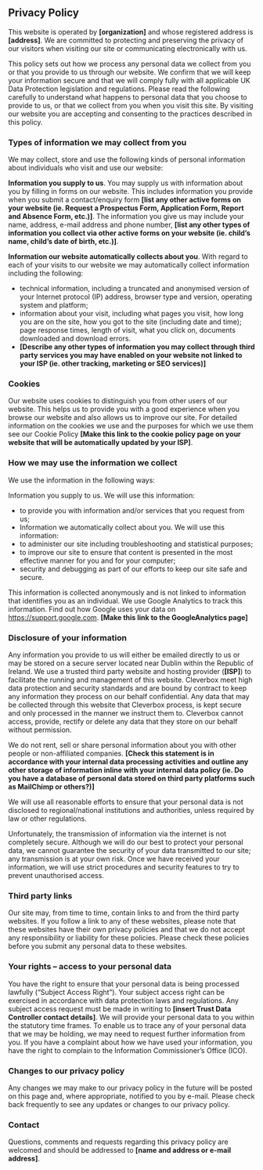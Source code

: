 ## Privacy Policy

This website is operated by <b>[organization]</b> and whose registered address is <b>[address]</b>. We are committed to protecting and preserving the privacy of our visitors when visiting our site or communicating electronically with us.

This policy sets out how we process any personal data we collect from you or that you provide to us through our website. We confirm that we will keep your information secure and that we will comply fully with all applicable UK Data Protection legislation and regulations. Please read the following carefully to understand what happens to personal data that you choose to provide to us, or that we collect from you when you visit this site. By visiting our website you are accepting and consenting to the practices described in this policy.

### Types of information we may collect from you

We may collect, store and use the following kinds of personal information about individuals who visit and use our website:

**Information you supply to us**. You may supply us with information about you by filling in forms on our website. This includes information you provide when you submit a contact/enquiry form <b>[list any other active forms on your website (ie. Request a Prospectus Form, Application Form, Report and Absence Form, etc.)]</b>. The information you give us may include your name, address, e-mail address and phone number, <b>[list any other types of information you collect via other active forms on your website (ie. child’s name, child’s date of birth, etc.)]</b>.

**Information our website automatically collects about you**. With regard to each of your visits to our website we may automatically collect information including the following:

-   technical information, including a truncated and anonymised version of your Internet protocol (IP) address, browser type and version, operating system and platform;
-   information about your visit, including what pages you visit, how long you are on the site, how you got to the site (including date and time); page response times, length of visit, what you click on, documents downloaded and download errors.
-   <b>[Describe any other types of information you may collect through third party services you may have enabled on your website not linked to your ISP (ie. other tracking, marketing or SEO services)]</b>

### Cookies

Our website uses cookies to distinguish you from other users of our website. This helps us to provide you with a good experience when you browse our website and also allows us to improve our site. For detailed information on the cookies we use and the purposes for which we use them see our Cookie Policy <b>[Make this link to the cookie policy page on your website that will be automatically updated by your ISP]</b>.

### How we may use the information we collect

We use the information in the following ways:

Information you supply to us. We will use this information:

-   to provide you with information and/or services that you request from us;
-   Information we automatically collect about you. We will use this information:
-   to administer our site including troubleshooting and statistical purposes;
-   to improve our site to ensure that content is presented in the most effective manner for you and for your computer;
-   security and debugging as part of our efforts to keep our site safe and secure.

This information is collected anonymously and is not linked to information that identifies you as an individual. We use Google Analytics to track this information. Find out how Google uses your data on <a href="https://support.google.com/analytics/answer/6004245" target="_blank">https://support.google.com</a>. <b>[Make this link to the GoogleAnalytics page]</b>

### Disclosure of your information

Any information you provide to us will either be emailed directly to us or may be stored on a secure server located near Dublin within the Republic of Ireland. We use a trusted third party website and hosting provider (<b>[ISP]</b>) to facilitate the running and management of this website. Cleverbox meet high data protection and security standards and are bound by contract to keep any information they process on our behalf confidential. Any data that may be collected through this website that Cleverbox process, is kept secure and only processed in the manner we instruct them to. Cleverbox cannot access, provide, rectify or delete any data that they store on our behalf without permission.

We do not rent, sell or share personal information about you with other people or non-affiliated companies. <b>[Check this statement is in accordance with your internal data processing activities and outline any other storage of information inline with your internal data policy (ie. Do you have a database of personal data stored on third party platforms such as MailChimp or others?)]</b>

We will use all reasonable efforts to ensure that your personal data is not disclosed to regional/national institutions and authorities, unless required by law or other regulations.

Unfortunately, the transmission of information via the internet is not completely secure. Although we will do our best to protect your personal data, we cannot guarantee the security of your data transmitted to our site; any transmission is at your own risk. Once we have received your information, we will use strict procedures and security features to try to prevent unauthorised access.

### Third party links

Our site may, from time to time, contain links to and from the third party websites. If you follow a link to any of these websites, please note that these websites have their own privacy policies and that we do not accept any responsibility or liability for these policies. Please check these policies before you submit any personal data to these websites.

### Your rights – access to your personal data

You have the right to ensure that your personal data is being processed lawfully (“Subject Access Right”). Your subject access right can be exercised in accordance with data protection laws and regulations. Any subject access request must be made in writing to <b>[insert Trust Data Controller contact details]</b>. We will provide your personal data to you within the statutory time frames. To enable us to trace any of your personal data that we may be holding, we may need to request further information from you. If you have a complaint about how we have used your information, you have the right to complain to the Information Commissioner’s Office (ICO).

### Changes to our privacy policy

Any changes we may make to our privacy policy in the future will be posted on this page and, where appropriate, notified to you by e-mail. Please check back frequently to see any updates or changes to our privacy policy.

### Contact

Questions, comments and requests regarding this privacy policy are welcomed and should be addressed to <b>[name and address or e-mail address]</b>.
